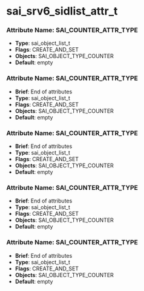 # **sai_srv6_sidlist_attr_t**
### Attribute Name: **SAI_COUNTER_ATTR_TYPE**
- **Type**: sai_object_list_t
- **Flags**: CREATE_AND_SET
- **Objects**: SAI_OBJECT_TYPE_COUNTER
- **Default**: empty

### Attribute Name: **SAI_COUNTER_ATTR_TYPE**
- **Brief**: End of attributes
- **Type**: sai_object_list_t
- **Flags**: CREATE_AND_SET
- **Objects**: SAI_OBJECT_TYPE_COUNTER
- **Default**: empty

### Attribute Name: **SAI_COUNTER_ATTR_TYPE**
- **Brief**: End of attributes
- **Type**: sai_object_list_t
- **Flags**: CREATE_AND_SET
- **Objects**: SAI_OBJECT_TYPE_COUNTER
- **Default**: empty

### Attribute Name: **SAI_COUNTER_ATTR_TYPE**
- **Brief**: End of attributes
- **Type**: sai_object_list_t
- **Flags**: CREATE_AND_SET
- **Objects**: SAI_OBJECT_TYPE_COUNTER
- **Default**: empty

### Attribute Name: **SAI_COUNTER_ATTR_TYPE**
- **Brief**: End of attributes
- **Type**: sai_object_list_t
- **Flags**: CREATE_AND_SET
- **Objects**: SAI_OBJECT_TYPE_COUNTER
- **Default**: empty



